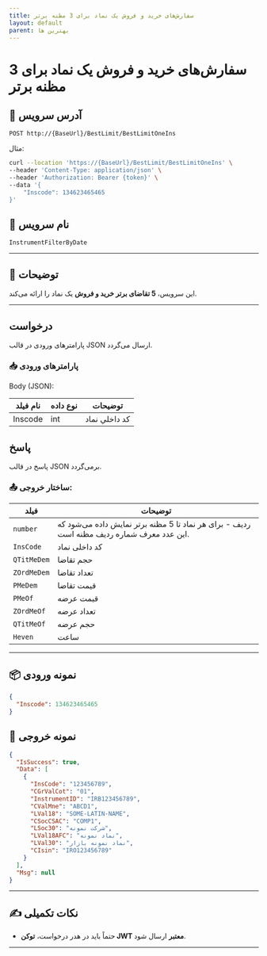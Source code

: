 ```yaml
---
title: سفارش‌های خرید و فروش یک نماد برای 3 مظنه برتر
layout: default
parent: بهترین ها
---
```


# سفارش‌های خرید و فروش یک نماد برای 3 مظنه برتر

## 📌 آدرس سرویس

```
POST http://{BaseUrl}/BestLimit/BestLimitOneIns
```

مثال:

```bash
curl --location 'https://{BaseUrl}/BestLimit/BestLimitOneIns' \
--header 'Content-Type: application/json' \
--header 'Authorization: Bearer {token}' \
--data '{
    "Inscode": 134623465465
}'
```

## 🧾 نام سرویس

`InstrumentFilterByDate`

---

## 🎯 توضیحات

این سرویس، **5 تقاضای برتر خرید و فروش** یک نماد را ارائه می‌کند.

---

## درخواست

پارامترهای ورودی در قالب JSON ارسال می‌گردد.

### 📥 پارامترهای ورودی

Body (JSON):

| نام فیلد  | نوع داده  | توضیحات |
|------------|-------|-------|
| Inscode    | int | کد داخلي نماد |

## پاسخ

پاسخ در قالب JSON برمی‌گردد.

### 📤 ساختار خروجی:

| فیلد | توضیحات |
|------|---------|
| `number` | ردیف - برای هر نماد تا 5 مظنه برتر نمایش داده می‌شود که این عدد معرف شماره ردیف مظنه است. |
| `InsCode` | کد داخلی نماد |
| `QTitMeDem` | حجم تقاضا |
| `ZOrdMeDem` | تعداد تقاضا |
| `PMeDem` | قیمت تقاضا |
| `PMeOf` | قیمت عرضه |
| `ZOrdMeOf` | تعداد عرضه |
| `QTitMeOf` | حجم عرضه |
| `Heven` | ساعت |

---

## 📦 نمونه ورودی 

```json
{
  "Inscode": 134623465465
}
```

## 📄 نمونه خروجی

```json
{
  "IsSuccess": true,
  "Data": [
    {
      "InsCode": "123456789",
      "CGrValCot": "01",
      "InstrumentID": "IRB123456789",
      "CValMne": "ABCD1",
      "LVal18": "SOME-LATIN-NAME",
      "CSocCSAC": "COMP1",
      "LSoc30": "شرکت نمونه",
      "LVal18AFC": "نماد نمونه",
      "LVal30": "نماد نمونه بازار",
      "CIsin": "IRO123456789"
    }
  ],
  "Msg": null
}
```

---

## ✍️ نکات تکمیلی

- حتماً باید در هدر درخواست، **توکن JWT معتبر** ارسال شود.

---
